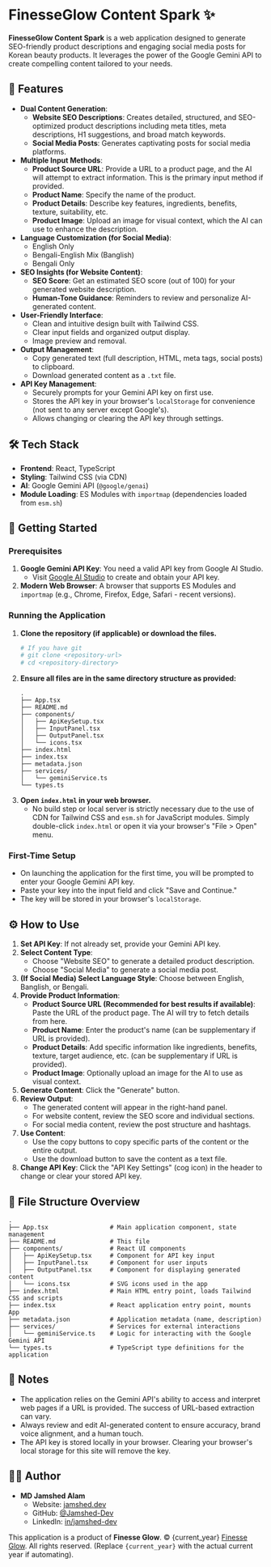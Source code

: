 # FinesseGlow Content Spark ✨

**FinesseGlow Content Spark** is a web application designed to generate SEO-friendly product descriptions and engaging social media posts for Korean beauty products. It leverages the power of the Google Gemini API to create compelling content tailored to your needs.

## 🌟 Features

*   **Dual Content Generation**:
    *   **Website SEO Descriptions**: Creates detailed, structured, and SEO-optimized product descriptions including meta titles, meta descriptions, H1 suggestions, and broad match keywords.
    *   **Social Media Posts**: Generates captivating posts for social media platforms.
*   **Multiple Input Methods**:
    *   **Product Source URL**: Provide a URL to a product page, and the AI will attempt to extract information. This is the primary input method if provided.
    *   **Product Name**: Specify the name of the product.
    *   **Product Details**: Describe key features, ingredients, benefits, texture, suitability, etc.
    *   **Product Image**: Upload an image for visual context, which the AI can use to enhance the description.
*   **Language Customization (for Social Media)**:
    *   English Only
    *   Bengali-English Mix (Banglish)
    *   Bengali Only
*   **SEO Insights (for Website Content)**:
    *   **SEO Score**: Get an estimated SEO score (out of 100) for your generated website description.
    *   **Human-Tone Guidance**: Reminders to review and personalize AI-generated content.
*   **User-Friendly Interface**:
    *   Clean and intuitive design built with Tailwind CSS.
    *   Clear input fields and organized output display.
    *   Image preview and removal.
*   **Output Management**:
    *   Copy generated text (full description, HTML, meta tags, social posts) to clipboard.
    *   Download generated content as a `.txt` file.
*   **API Key Management**:
    *   Securely prompts for your Gemini API key on first use.
    *   Stores the API key in your browser's `localStorage` for convenience (not sent to any server except Google's).
    *   Allows changing or clearing the API key through settings.

## 🛠️ Tech Stack

*   **Frontend**: React, TypeScript
*   **Styling**: Tailwind CSS (via CDN)
*   **AI**: Google Gemini API (`@google/genai`)
*   **Module Loading**: ES Modules with `importmap` (dependencies loaded from `esm.sh`)

## 🚀 Getting Started

### Prerequisites

1.  **Google Gemini API Key**: You need a valid API key from Google AI Studio.
    *   Visit [Google AI Studio](https://ai.google.dev/gemini-api/docs/api-key) to create and obtain your API key.
2.  **Modern Web Browser**: A browser that supports ES Modules and `importmap` (e.g., Chrome, Firefox, Edge, Safari - recent versions).

### Running the Application

1.  **Clone the repository (if applicable) or download the files.**
    ```bash
    # If you have git
    # git clone <repository-url>
    # cd <repository-directory>
    ```
2.  **Ensure all files are in the same directory structure as provided:**
    ```
    .
    ├── App.tsx
    ├── README.md
    ├── components/
    │   ├── ApiKeySetup.tsx
    │   ├── InputPanel.tsx
    │   ├── OutputPanel.tsx
    │   └── icons.tsx
    ├── index.html
    ├── index.tsx
    ├── metadata.json
    ├── services/
    │   └── geminiService.ts
    └── types.ts
    ```
3.  **Open `index.html` in your web browser.**
    *   No build step or local server is strictly necessary due to the use of CDN for Tailwind CSS and `esm.sh` for JavaScript modules. Simply double-click `index.html` or open it via your browser's "File > Open" menu.

### First-Time Setup

*   On launching the application for the first time, you will be prompted to enter your Google Gemini API key.
*   Paste your key into the input field and click "Save and Continue."
*   The key will be stored in your browser's `localStorage`.

## ⚙️ How to Use

1.  **Set API Key**: If not already set, provide your Gemini API key.
2.  **Select Content Type**:
    *   Choose "Website SEO" to generate a detailed product description.
    *   Choose "Social Media" to generate a social media post.
3.  **(If Social Media) Select Language Style**: Choose between English, Banglish, or Bengali.
4.  **Provide Product Information**:
    *   **Product Source URL (Recommended for best results if available)**: Paste the URL of the product page. The AI will try to fetch details from here.
    *   **Product Name**: Enter the product's name (can be supplementary if URL is provided).
    *   **Product Details**: Add specific information like ingredients, benefits, texture, target audience, etc. (can be supplementary if URL is provided).
    *   **Product Image**: Optionally upload an image for the AI to use as visual context.
5.  **Generate Content**: Click the "Generate" button.
6.  **Review Output**:
    *   The generated content will appear in the right-hand panel.
    *   For website content, review the SEO score and individual sections.
    *   For social media content, review the post structure and hashtags.
7.  **Use Content**:
    *   Use the copy buttons to copy specific parts of the content or the entire output.
    *   Use the download button to save the content as a text file.
8.  **Change API Key**: Click the "API Key Settings" (cog icon) in the header to change or clear your stored API key.

## 📁 File Structure Overview

```
.
├── App.tsx                 # Main application component, state management
├── README.md               # This file
├── components/             # React UI components
│   ├── ApiKeySetup.tsx     # Component for API key input
│   ├── InputPanel.tsx      # Component for user inputs
│   ├── OutputPanel.tsx     # Component for displaying generated content
│   └── icons.tsx           # SVG icons used in the app
├── index.html              # Main HTML entry point, loads Tailwind CSS and scripts
├── index.tsx               # React application entry point, mounts App
├── metadata.json           # Application metadata (name, description)
├── services/               # Services for external interactions
│   └── geminiService.ts    # Logic for interacting with the Google Gemini API
└── types.ts                # TypeScript type definitions for the application
```

## 📝 Notes

*   The application relies on the Gemini API's ability to access and interpret web pages if a URL is provided. The success of URL-based extraction can vary.
*   Always review and edit AI-generated content to ensure accuracy, brand voice alignment, and a human touch.
*   The API key is stored locally in your browser. Clearing your browser's local storage for this site will remove the key.

## 👨‍💻 Author

*   **MD Jamshed Alam**
    *   Website: [jamshed.dev](https://jamshed.dev/)
    *   GitHub: [@Jamshed-Dev](https://github.com/Jamshed-Dev/)
    *   LinkedIn: [in/jamshed-dev](https://www.linkedin.com/in/jamshed-dev/)

This application is a product of **Finesse Glow**.
&copy; {current_year} [Finesse Glow](https://finesseglow.com/). All rights reserved.
(Replace `{current_year}` with the actual current year if automating).
